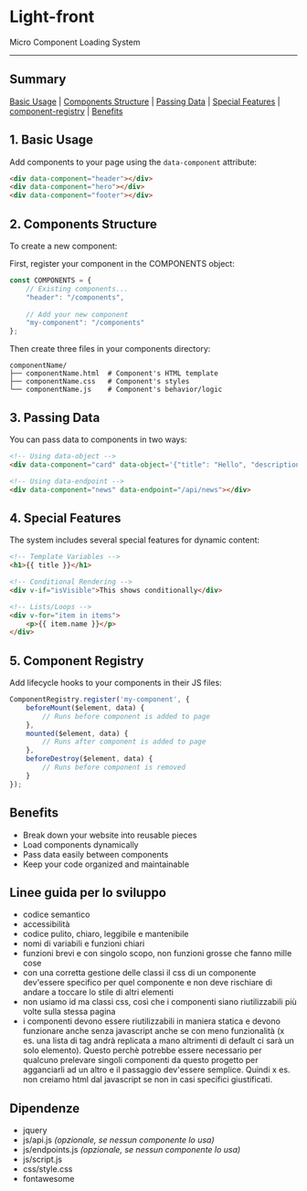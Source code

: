 # Light-front

Micro Component Loading System

---

## Summary
[Basic Usage](#basic-usage) | 
[Components Structure](#components-structure) | 
[Passing Data](#passing-data) | 
[Special Features](#specialfeatures) | 
[component-registry](#component-registry) | 
[Benefits](#benefits)


## 1. Basic Usage

Add components to your page using the `data-component` attribute:

```html
<div data-component="header"></div>
<div data-component="hero"></div>
<div data-component="footer"></div>
```

## 2. Components Structure

To create a new component:

First, register your component in the COMPONENTS object:

```javascript
const COMPONENTS = {
    // Existing components...
    "header": "/components",
    
    // Add your new component
    "my-component": "/components"
};
```

Then create three files in your components directory:

```
componentName/
├── componentName.html  # Component's HTML template
├── componentName.css   # Component's styles
└── componentName.js    # Component's behavior/logic
```

## 3. Passing Data

You can pass data to components in two ways:

```html
<!-- Using data-object -->
<div data-component="card" data-object='{"title": "Hello", "description": "World"}'></div>

<!-- Using data-endpoint -->
<div data-component="news" data-endpoint="/api/news"></div>
```

## 4. Special Features

The system includes several special features for dynamic content:

```html
<!-- Template Variables -->
<h1>{{ title }}</h1>

<!-- Conditional Rendering -->
<div v-if="isVisible">This shows conditionally</div>

<!-- Lists/Loops -->
<div v-for="item in items">
    <p>{{ item.name }}</p>
</div>
```

## 5. Component Registry

Add lifecycle hooks to your components in their JS files:

```javascript
ComponentRegistry.register('my-component', {
    beforeMount($element, data) {
        // Runs before component is added to page
    },
    mounted($element, data) {
        // Runs after component is added to page
    },
    beforeDestroy($element, data) {
        // Runs before component is removed
    }
});
```

## Benefits

* Break down your website into reusable pieces
* Load components dynamically
* Pass data easily between components
* Keep your code organized and maintainable


## Linee guida per lo sviluppo

- codice semantico
- accessibilità
- codice pulito, chiaro, leggibile e mantenibile
- nomi di variabili e funzioni chiari
- funzioni brevi e con singolo scopo, non funzioni grosse che fanno mille cose
- con una corretta gestione delle classi il css di un componente dev'essere specifico per quel componente e non deve rischiare di andare a toccare lo stile di altri elementi
- non usiamo id ma classi css, così che i componenti siano riutilizzabili più volte sulla stessa pagina
- i componenti devono essere riutilizzabili in maniera statica e devono funzionare anche senza javascript anche se con meno funzionalità (x es. una lista di tag andrà replicata a mano altrimenti di default ci sarà un solo elemento). Questo perchè potrebbe essere necessario per qualcuno prelevare singoli componenti da questo progetto per agganciarli ad un altro e il passaggio dev'essere semplice. Quindi x es. non creiamo html dal javascript se non in casi specifici giustificati.


## Dipendenze

- jquery
- js/api.js *(opzionale, se nessun componente lo usa)*
- js/endpoints.js *(opzionale, se nessun componente lo usa)*
- js/script.js
- css/style.css
- fontawesome